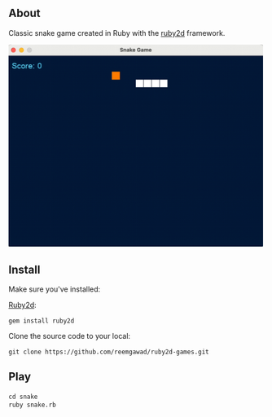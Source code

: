 ## About

Classic snake game created in Ruby with the [ruby2d](https://www.ruby2d.com/) framework.

<img src="./images/snake_game.gif" alt="snake game gif" width="500"/>

## Install
Make sure you've installed:

[Ruby2d](https://www.ruby2d.com/):
```
gem install ruby2d
```

Clone the source code to your local:

```
git clone https://github.com/reemgawad/ruby2d-games.git
```

## Play
```
cd snake
ruby snake.rb
```
